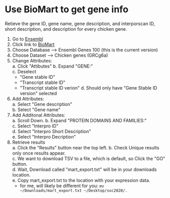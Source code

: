 # Use BioMart to get gene info 

Retieve the gene ID, gene name, gene description, and interporscan ID, short description, and description for every chicken gene.


1. Go to [Ensembl](http://www.ensembl.org)  
2. Click link to [BioMart](http://www.ensembl.org/biomart/martview)  
3. Choose Database --> Ensembl Genes 100 (this is the current version)  
4. Choose Dataset --> Chicken genes (GRCg6a)  
5. Change Attributes:  
   a. Click "Attibutes" 
   b. Expand "GENE:"  
   c. Deselect 
      *  "Gene stable ID"  
      * "Transcript stable ID"  
      * "Transcript stable ID verion" 
   d. Should only have "Gene Stable ID version" selected
6. Add Attributes:  
   a. Select "Gene description"  
   b. Select "Gene name"
7. Add Additonal Attributes:  
   a. Scroll Down. 
   b. Expand "PROTEIN DOMAINS AND FAMILIES:"  
   c. Select "Interpro ID"  
   d. Select "Interpro Short Description"  
   e. Select "Interpro Decription" 
8. Retrieve results  
   a. Click the "Results" button near the top left.
   b. Check Unique results only once results appear.  
   c. We want to download TSV to a file, which is default, so Click the "GO" button.  
   d. Wait, Download called "mart_export.txt" will be in your downloads location.  
   e. Copy mart_export.txt to the location with your expression data.   
      * for me, will likely be different for you: `mv ~/Downloads/mart_export.txt ~/Desktop/soc2020/.` 

